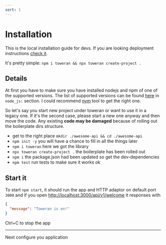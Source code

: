 ```yaml
---
sort: 1
---
```


# Installation

This is the local installation guide for devs. If you are looking deployment instructions [check it](/cookbook/deployment/).

It's pretty simple: `npm i toweran && npx toweran create-project .`

## Details

At first you have to make sure you have installed nodejs and npm of one of the supported versions. The list of supported versions can be found [here](https://github.com/shov/toweran/blob/master/.travis.yml) in `node_js:` section.
I could recommend [nvm](https://github.com/nvm-sh/nvm) tool to get the right one.

So let's say you start new project under toweran or want to use it in a legacy one. If it's the second case, please start a new one anyway and then move the code. Any existing **code may be damaged** because of rolling out the boilerplate dirs structure.

* get to the right place `mkdir ./awesome-api && cd ./awesome-api`
* `npm init -y` you will have a chance to fill in all the things later
* `npm i toweran` here we got the library
* `npx toweran create-project .` the boilerplate has been rolled out
* `npm i` the package.json had been updated so get the dev-dependencies
* `npm test` run tests to make sure it works ok

## Start it

To start `npm start`, it should run the app and HTTP adaptor on default port `3000` and if you open [http://localhost:3000/api/v1/welcome](http://localhost:3000/api/v1/welcome) it responses with 
```json
{
  "message": "Toweran is on!"
}
```

Ctrl+C to stop the app

---
Next configure you application